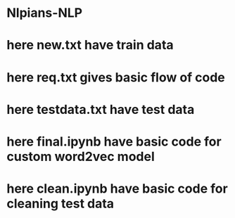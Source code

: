 # Nlpians-NLP

# here new.txt have train data 
# here req.txt gives basic flow of code 
# here testdata.txt have test data 
# here final.ipynb have basic code for custom word2vec model 
# here clean.ipynb have basic code for cleaning test data 
